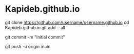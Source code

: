 # Kapideb.github.io
git clone https://github.com/username/username.github.io
cd Kapideb.github.io
git add --all

git commit -m "Initial commit"

git push -u origin main

